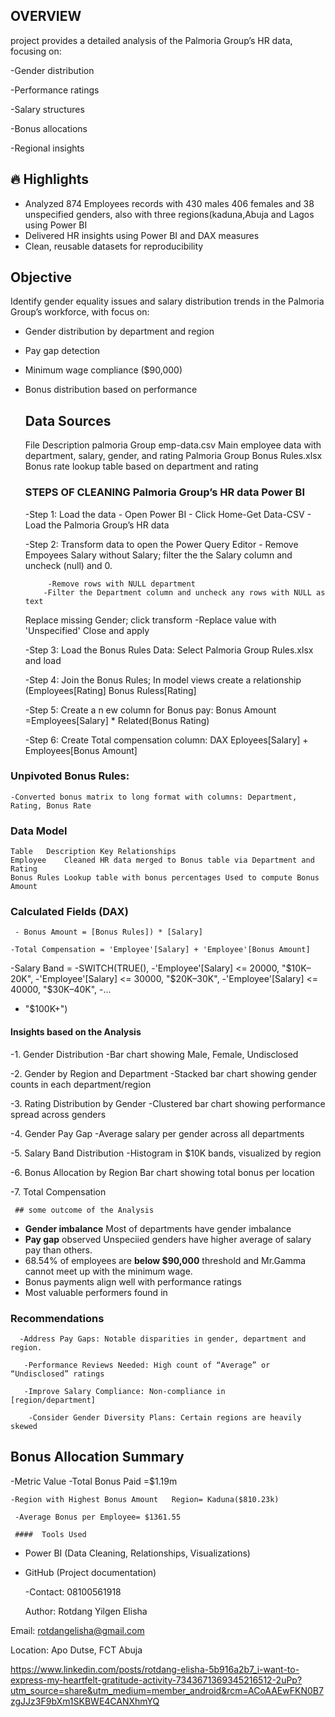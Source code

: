 
## OVERVIEW
 project provides a detailed analysis of the Palmoria Group’s HR data, focusing on:

   -Gender distribution

   -Performance ratings

   -Salary structures

   -Bonus allocations

   -Regional insights
## 🔥 Highlights
- Analyzed  874 Employees records with 430 males 406 females and 38 unspecified genders, also with three regions(kaduna,Abuja and Lagos using Power BI
- Delivered HR insights using Power BI and DAX measures
- Clean, reusable datasets for reproducibility
##  Objective
Identify gender equality issues and salary distribution trends in the Palmoria Group’s workforce, with focus on:
- Gender distribution by department and region
- Pay gap detection
- Minimum wage compliance ($90,000)
- Bonus distribution based on performance
  ## Data Sources
    File	Description
    palmoria Group emp-data.csv	Main employee data with department, salary, gender, and rating
    Palmoria Group Bonus Rules.xlsx	Bonus rate lookup table based on department and rating

     ### STEPS OF CLEANING Palmoria Group’s HR data Power BI
  
    -Step 1: Load the data
           - Open Power BI
           - Click Home-Get Data-CSV
           - Load the Palmoria Group’s HR data
  
   -Step 2: Transform data to open the Power Query Editor 
          - Remove Empoyees Salary without Salary; filter the
   the Salary column and uncheck (null) and 0.
  
           -Remove rows with NULL department
          -Filter the Department column and uncheck any rows with NULL as text
   Replace missing Gender; click transform -Replace value with 'Unspecified'
           Close and apply
  
   -Step 3: Load the Bonus Rules Data: Select Palmoria Group Rules.xlsx and load
  
  -Step 4: Join the Bonus Rules; In model views create a relationship (Employees[Rating] Bonus Ruless[Rating]
  
   -Step 5: Create a n ew column for Bonus pay: Bonus Amount =Employees[Salary] * Related(Bonus Rating)
  
   -Step 6: Create Total compensation column: DAX Eployees[Salary] + Employees[Bonus Amount]

### Unpivoted Bonus Rules:

    -Converted bonus matrix to long format with columns: Department, Rating, Bonus Rate

   ### Data Model
    Table	Description	Key Relationships
    Employee	Cleaned HR data	merged to Bonus table via Department and Rating
    Bonus Rules	Lookup table with bonus percentages	Used to compute Bonus Amount



### Calculated Fields (DAX)

     - Bonus Amount = [Bonus Rules]) * [Salary]

    -Total Compensation = 'Employee'[Salary] + 'Employee'[Bonus Amount]

-Salary Band = 
-SWITCH(TRUE(),
    -'Employee'[Salary] <= 20000, "$10K–20K",
    -'Employee'[Salary] <= 30000, "$20K–30K",
    -'Employee'[Salary] <= 40000, "$30K–40K",
    -...
   - "$100K+")
#### Insights based on the Analysis
  -1. Gender Distribution
    -Bar chart showing Male, Female, Undisclosed

  -2. Gender by Region and Department
     -Stacked bar chart showing gender counts in each department/region

  -3. Rating Distribution by Gender
     -Clustered bar chart showing performance spread across genders

   -4. Gender Pay Gap
       -Average salary per gender across all departments

   -5. Salary Band Distribution
    -Histogram in $10K bands, visualized by region

   -6. Bonus Allocation by Region
   Bar chart showing total bonus per location

   -7. Total Compensation
   
     ## some outcome of the Analysis
- **Gender imbalance** Most of departments have gender imbalance 
- **Pay gap** observed Unspeciied genders have higher average of salary pay than others.
- 68.54% of employees are  **below $90,000** threshold and Mr.Gamma cannot meet up with the minimum wage.
- Bonus payments align well with performance ratings
- Most valuable performers found in 
### Recommendations
      -Address Pay Gaps: Notable disparities in gender, department and region.

       -Performance Reviews Needed: High count of “Average” or “Undisclosed” ratings

       -Improve Salary Compliance: Non-compliance in       [region/department]

        -Consider Gender Diversity Plans: Certain regions are heavily skewed

 ## Bonus Allocation Summary
  -Metric	Value
   -Total Bonus Paid =$1.19m
   
    -Region with Highest Bonus Amount	Region= Kaduna($810.23k)
    
     -Average Bonus per Employee= $1361.55 

     ####  Tools Used
- Power BI (Data Cleaning, Relationships, Visualizations)
- GitHub (Project documentation)



  -Contact: 08100561918
  
  Author: Rotdang Yilgen Elisha
  
Email: rotdangelisha@gmail.com

Location: Apo Dutse, FCT Abuja

https://www.linkedin.com/posts/rotdang-elisha-5b916a2b7_i-want-to-express-my-heartfelt-gratitude-activity-7343671369345216512-2uPp?utm_source=share&utm_medium=member_android&rcm=ACoAAEwFKN0B7zgJJz3F9bXm1SKBWE4CANXhmYQ













